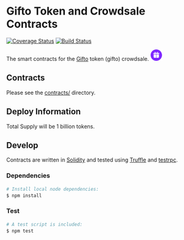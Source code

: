 # Gifto Token and Crowdsale Contracts

[![Coverage Status](https://coveralls.io/repos/github/BlockchainLabsNZ/gifto-contracts/badge.svg?branch=master)](https://coveralls.io/github/BlockchainLabsNZ/gifto-contracts?branch=master) [![Build Status](https://travis-ci.org/BlockchainLabsNZ/gifto-contracts.svg?branch=master)](https://travis-ci.org/BlockchainLabsNZ/gifto-contracts)

The smart contracts for the [Gifto][gifto] token (gifto) crowdsale. ![Gifto](gifto_logo.png)


## Contracts

Please see the [contracts/](contracts) directory.

## Deploy Information

Total Supply will be 1 billion tokens.

## Develop

Contracts are written in [Solidity][solidity] and tested using [Truffle][truffle] and [testrpc][testrpc].

### Dependencies

```bash
# Install local node dependencies:
$ npm install
```

### Test
```bash
# A test script is included:
$ npm test
```

[gifto]: http://gifto.io/
[ethereum]: https://www.ethereum.org/

[solidity]: https://solidity.readthedocs.io/en/develop/
[truffle]: http://truffleframework.com/
[testrpc]: https://github.com/ethereumjs/testrpc
